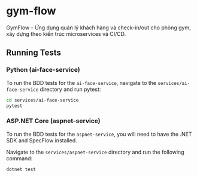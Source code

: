 # gym-flow
GymFlow - Ứng dụng quản lý khách hàng và check-in/out cho phòng gym, xây dựng theo kiến trúc microservices và CI/CD.

## Running Tests

### Python (ai-face-service)

To run the BDD tests for the `ai-face-service`, navigate to the `services/ai-face-service` directory and run pytest:

```bash
cd services/ai-face-service
pytest
```

### ASP.NET Core (aspnet-service)

To run the BDD tests for the `aspnet-service`, you will need to have the .NET SDK and SpecFlow installed. 

Navigate to the `services/aspnet-service` directory and run the following command:

```bash
dotnet test
```